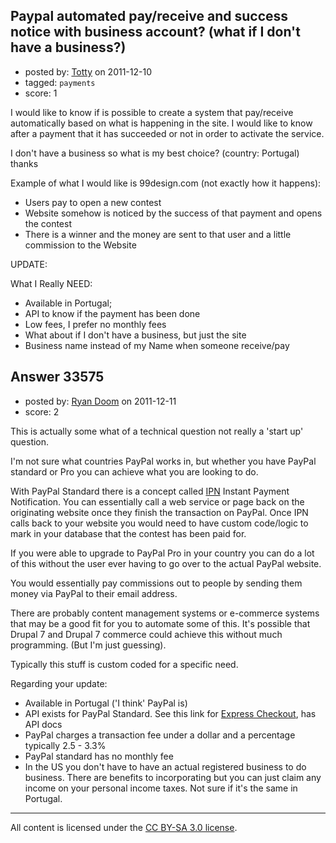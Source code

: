 ## Paypal automated pay/receive and success notice with business account? (what if I don't have a business?)

- posted by: [Totty](https://stackexchange.com/users/-1/5231-totty) on 2011-12-10
- tagged: `payments`
- score: 1

I would like to know if is possible to create a system that pay/receive automatically based on what is happening in the site.
I would like to know after a payment that it has succeeded or not in order to activate the service.



I don't have a business so what is my best choice? (country: Portugal)
thanks

Example of what I would like is 99design.com (not exactly how it happens):

 - Users pay to open a new contest
 - Website somehow is noticed by the success of that payment and opens the contest
 - There is a winner and the money are sent to that user and a little commission to the Website


UPDATE:

What I Really NEED:

 - Available in Portugal;
 - API to know if the payment has been done
 - Low fees, I prefer no monthly fees
 - What about if I don't have a business, but just the site
 - Business name instead of my Name when someone receive/pay


## Answer 33575

- posted by: [Ryan Doom](https://stackexchange.com/users/-1/5655-ryan-doom) on 2011-12-11
- score: 2

<p>This is actually some what of a technical question not really a 'start up' question.  </p>

<p>I'm not sure what countries PayPal works in, but whether you have PayPal standard or Pro you can achieve what you are looking to do.</p>

<p>With PayPal Standard there is a concept called <a href="https://www.paypal.com/ipn" rel="nofollow">IPN</a> Instant Payment Notification. You can essentially call a web service or page back on the originating website once they finish the transaction on PayPal. Once IPN calls back to your website you would need to have custom code/logic to mark in your database that the contest has been paid for.</p>

<p>If you were able to upgrade to PayPal Pro in your country you can do a lot of this without the user ever having to go over to the actual PayPal website.  </p>

<p>You would essentially pay commissions out to people by sending them money via PayPal to their email address. </p>

<p>There are probably content management systems or e-commerce systems that may be a good fit for you to automate some of this. It's possible that Drupal 7 and Drupal 7 commerce could achieve this without much programming. (But I'm just guessing).  </p>

<p>Typically this stuff is custom coded for a specific need.</p>

<p>Regarding your update:</p>

<ul>
<li>Available in Portugal ('I think' PayPal is)</li>
<li>API exists for PayPal Standard. See this link for <a href="https://www.x.com/developers/paypal/products/express-checkout" rel="nofollow">Express Checkout</a>, has API docs</li>
<li>PayPal charges a transaction fee under a dollar and a percentage typically 2.5 - 3.3%</li>
<li>PayPal standard has no monthly fee</li>
<li>In the US you don't have to have an actual registered business to do business. There are benefits to incorporating but you can just claim any income on your personal income taxes.  Not sure if it's the same in Portugal.</li>
</ul>




---

All content is licensed under the [CC BY-SA 3.0 license](https://creativecommons.org/licenses/by-sa/3.0/).
